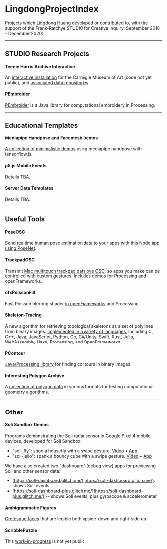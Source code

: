 # LingdongProjectIndex

Projects which Lingdong Huang developed or contributed to, with the support of the Frank-Ratchye STUDIO for Creative Inquiry, September 2018 - December 2020: 

---

## STUDIO Research Projects

#### Teenie Harris Archive Interactive

An [interactive installation](https://github.com/LingDong-/THP) for the Carnegie Museum of Art (code not yet public), and [associated data repositories](https://github.com/CreativeInquiry/TeenieHarrisProject).

#### PEmbroider

[PEmbroider](https://github.com/CreativeInquiry/PEmbroider) is a Java library for computational embroidery in Processing.

---

## Educational Templates

#### Mediapipe Handpose and Facemesh Demos

[A collection of minimalistic demos](https://github.com/LingDong-/handpose-facemesh-demos) using mediapipe handpose with tensorflow.js.

#### p5.js Mobile Events

Details TBA.

#### Server Data Templates

Details TBA.



--- 
## Useful Tools

#### PoseOSC

Send realtime human pose estimation data to your apps with [this Node app using PoseNet](https://github.com/LingDong-/PoseOSC).

#### TrackpadOSC

Transmit [Mac multitouch trackpad data ove OSC](https://github.com/LingDong-/TrackpadOSC), so apps you make can be controlled with custom gestures. Includes demos for Processing and openFrameworks.


#### ofxPoissonFill

Fast Poisson blurring shader [in openFrameworks](https://github.com/LingDong-/ofxPoissonFill) and Processing.

#### Skeleton-Tracing

A new algorithm for retrieving topological skeletons as a set of polylines from binary images. [Implemented in a variety of languages](https://github.com/LingDong-/skeleton-tracing), including C, C++, Java, JavaScript, Python, Go, C#/Unity, Swift, Rust, Julia, WebAssembly, Haxe, Processing, and OpenFrameworks.

#### PContour

[Java/Processing library](https://github.com/LingDong-/PContour) for finding contours in binary images.


#### Interesting Polygon Archive

A [collection of polygon data](https://github.com/LingDong-/interesting-polygon-archive) in various formats for testing computational geometry algorithms.


---

## Other

#### Soli Sandbox Demos

Programs demonstrating the Soli radar sensor in Google Pixel 4 mobile devices, developed for Soli Sandbox: 

* "soli-fly": shoo a housefly with a swipe gesture. [Video](https://vimeo.com/448186906) • [App](https://soli-fly.glitch.me/)
* "soli-jello": spank a bouncy cube with a swipe gesture. [Video](https://vimeo.com/448186018) • [App](https://soli-jello.glitch.me/)

We have also created two "dashboard" (debug view) apps for previewing Soli and other sensor data: 
* [https://soli-dashboard.glitch.me/](https://soli-dashboard.glitch.me/): shows Soli events
* [https://soli-dashboard-plus.glitch.me/](https://soli-dashboard-plus.glitch.me/) -- shows Soli events, plus gyroscope & accelerometer


#### Ambigrammatic Figures

[Grotesque faces](https://a2p.bitmark.com/v2/artworks/326c6e057e5bd48c5edae92e7143085170d61a9de0d1699b2884c0adda89b49dd623542aa60575eba3a4b27e23b4cc96403d1a39743f835b28b7d7410691ef89) that are legible both upside-down and right-side up.


#### ScribblePuzzle

This [work-in-progress](https://github.com/LingDong-/scribblepuzzle) is not yet public.


